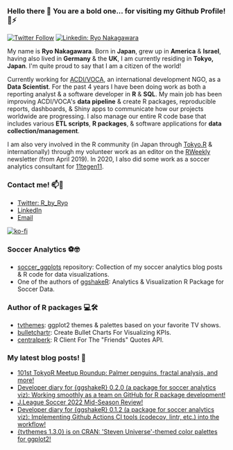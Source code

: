 ### Hello there 👋 You are a bold one... for visiting my Github Profile! 🤖⚡ 

[![Twitter Follow](https://img.shields.io/twitter/follow/R_by_Ryo?style=social)](https://twitter.com/R_by_Ryo)
[![Linkedin: Ryo Nakagawara](https://img.shields.io/badge/-ryonakagawara-blue?style=flat-square&logo=Linkedin&logoColor=white&link=https://www.linkedin.com/in/ryonakagawara/)](https://www.linkedin.com/in/ryonakagawara/)

My name is __Ryo Nakagawara__. Born in __Japan__, grew up in __America__ & __Israel__, having also lived in __Germany__ & the __UK__, I am currently residing in __Tokyo, Japan__. I'm quite proud to say that I am a citizen of the world!

Currently working for [ACDI/VOCA](https://www.acdivoca.org/), an international development NGO, as a __Data Scientist__. For the past 4 years I have been doing work as both a reporting analyst & a software developer in __R__ & __SQL__. My main job has been improving ACDI/VOCA's __data pipeline__ & create R packages, reproducible reports, dashboards, & Shiny apps to communicate how our projects worldwide are progressing. I also manage our entire R code base that includes various __ETL scripts__, __R packages__, & software applications for __data collection/management__. 

I am also very involved in the R community (in Japan through [Tokyo.R](https://tokyor.connpass.com/) & internationally) through my volunteer work as an editor on the [RWeekly](https://rweekly.org/) newsletter (from April 2019). In 2020, I also did some work as a soccer analytics consultant for [11tegen11](https://11tegen11.com/).

### Contact me! 📫💬

- [Twitter: R_by_Ryo](https://twitter.com/R_by_Ryo)
- [LinkedIn](https://www.linkedin.com/in/ryonakagawara/)
- [Email](mailto:ryonakagawara@gmail.com)

[![ko-fi](https://ko-fi.com/img/githubbutton_sm.svg)](https://ko-fi.com/O4O342A2A)

### Soccer Analytics ⚽🤓

- [soccer_ggplots](https://github.com/Ryo-N7/soccer_ggplots) repository: Collection of my soccer analytics blog posts & R code for data visualizations.
- One of the authors of [ggshakeR](https://github.com/abhiamishra/ggshakeR): Analytics & Visualization R Package for Soccer Data.

### Author of R packages 💻🛠

- [tvthemes](https://github.com/Ryo-N7/tvthemes): ggplot2 themes & palettes based on your favorite TV shows.
- [bulletchartr](https://github.com/ACDIVOCATech/bulletchartr): Create Bullet Charts For Visualizing KPIs.
- [centralperk](https://github.com/Ryo-N7/centralperk): R Client For The "Friends" Quotes API.

### My latest blog posts! 📓
<!-- BLOG-POST-LIST:START -->
- [101st TokyoR Meetup Roundup: Palmer penguins, fractal analysis, and more!](https://ryo-n7.github.iohttp://Ryo-N7.github.io/2022-09-20-tokyoR-101-roundup/)
- [Developer diary for {ggshakeR} 0.2.0 &lpar;a package for soccer analytics viz&rpar;: Working smoothly as a team on GitHub for R package development!](https://ryo-n7.github.iohttp://Ryo-N7.github.io/2022-07-22-ggshakeR-0.2.0-announcement/)
- [J.League Soccer 2022 Mid-Season Review!](https://ryo-n7.github.iohttp://Ryo-N7.github.io/2022-06-15-jleague-2022-midseason-review/)
- [Developer diary for {ggshakeR} 0.1.2 &lpar;a package for soccer analytics viz&rpar;: Implementing Github Actions CI tools &lpar;codecov, lintr, etc.&rpar; into the workflow!](https://ryo-n7.github.iohttp://Ryo-N7.github.io/2022-03-23-ggshakeR-0.1.2-announcement/)
- [{tvthemes 1.3.0} is on CRAN: &#39;Steven Universe&#39;-themed color palettes for ggplot2!](https://ryo-n7.github.iohttp://Ryo-N7.github.io/2022-03-17-tvthemes-1.3.0-announcement/)<!-- BLOG-POST-LIST:END -->

